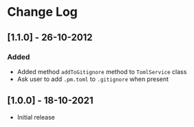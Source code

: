 # Change Log

## [1.1.0] - 26-10-2012

### Added

* Added method `addToGitignore` method to `TomlService` class
* Ask user to add `.pm.toml` to `.gitignore` when present

## [1.0.0] - 18-10-2021

* Initial release
